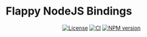 # Flappy NodeJS Bindings

<div align="center">

[![License](https://img.shields.io/github/license/pleisto/flappy.svg)](https://raw.githubusercontent.com/pleisto/flappy/main/LICENSE)
[![CI](https://img.shields.io/github/actions/workflow/status/pleisto/flappy/nodejs-bindings-build.yml.svg)](https://github.com/pleisto/flappy/actions/workflows/nodejs-bindings-build.yml)
[![NPM version](https://img.shields.io/npm/v/@pleisto/flappy-nodejs-bindings.svg)](https://npmjs.org/package/@pleisto/flappy-nodejs-bindings)

</div>
